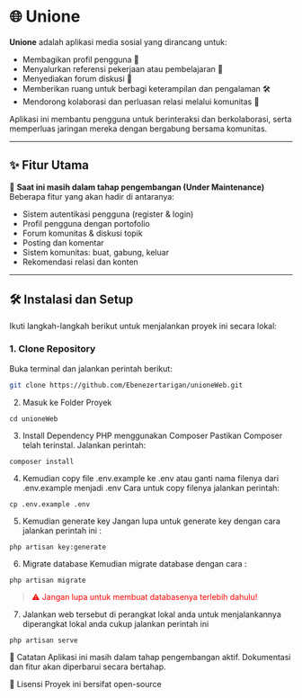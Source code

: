 # 🌐 Unione

**Unione** adalah aplikasi media sosial yang dirancang untuk:

- Membagikan profil pengguna 👤  
- Menyalurkan referensi pekerjaan atau pembelajaran 🔗  
- Menyediakan forum diskusi 💬  
- Memberikan ruang untuk berbagi keterampilan dan pengalaman 🛠️  
- Mendorong kolaborasi dan perluasan relasi melalui komunitas 🤝  

Aplikasi ini membantu pengguna untuk berinteraksi dan berkolaborasi, serta memperluas jaringan mereka dengan bergabung bersama komunitas.

---

## ✨ Fitur Utama

🚧 **Saat ini masih dalam tahap pengembangan (Under Maintenance)**  
Beberapa fitur yang akan hadir di antaranya:

- Sistem autentikasi pengguna (register & login)
- Profil pengguna dengan portofolio
- Forum komunitas & diskusi topik
- Posting dan komentar
- Sistem komunitas: buat, gabung, keluar
- Rekomendasi relasi dan konten

---

## 🛠️ Instalasi dan Setup

Ikuti langkah-langkah berikut untuk menjalankan proyek ini secara lokal:

### 1. Clone Repository

Buka terminal dan jalankan perintah berikut:

```bash
git clone https://github.com/Ebenezertarigan/unioneWeb.git
```
2. Masuk ke Folder Proyek
```Copy
cd unioneWeb
```
3. Install Dependency PHP menggunakan Composer
Pastikan Composer telah terinstal. Jalankan perintah:

```Copy
composer install
```
4. Kemudian copy file .env.example ke .env atau ganti nama filenya dari .env.example menjadi .env
Cara untuk copy filenya jalankan perintah:
```Copy
cp .env.example .env
```
5. Kemudian generate key
Jangan lupa untuk generate key dengan cara jalankan perintah ini :
```
php artisan key:generate
```
6. Migrate database
Kemudian migrate database dengan cara :
```
php artisan migrate
```
> <span style="color:red">⚠️ Jangan lupa untuk membuat databasenya terlebih dahulu!</span>

7. Jalankan web tersebut di perangkat lokal anda
untuk menjalankannya diperangkat lokal anda cukup jalankan perintah ini
```
php artisan serve
```
📌 Catatan
Aplikasi ini masih dalam tahap pengembangan aktif.
Dokumentasi dan fitur akan diperbarui secara bertahap.

📄 Lisensi
Proyek ini bersifat open-source 
